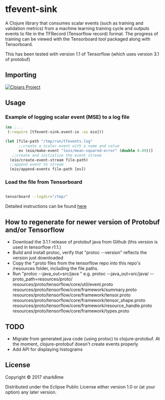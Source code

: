 # tfevent-sink

A Clojure library that consumes scalar events (such as training and validation metrics) from a machine learning training cycle and outputs events to file in the TFRecord (Tensorflow record) format. The progress of training can be viewed with the Tensorboard tool packaged along with Tensorboard.

This has been tested with version 1.1 of Tensorflow (which uses version 3.1 of protobuf)

## Importing


[![Clojars Project](https://img.shields.io/clojars/v/org.shark8me/tfevent-sink.svg)](https://clojars.org/org.shark8me/tfevent-sink)


## Usage

### Example of logging scalar event (MSE) to a log file

```clojure
(ns ;...
 (:require [tfevent-sink.event-io :as eio]))
 
(let [file-path "/tmp/run/tfevents.log"
      ;;create a scalar event with a name and value
      ev (eio/make-event "loss/mean-squared-error" (double 0.09))] 
   ;;create and initialize the event stream
  (eio/create-event-stream file-path)
  ;;append event to stream
  (eio/append-events file-path [ev])

```

### Load the file from Tensorboard

```bash

tensorboard --logdir="/tmp/"
``` 

Detailed instructions can be found [here](https://www.tensorflow.org/get_started/summaries_and_tensorboard)


## How to regenerate for newer version of Protobuf and/or Tensorflow

* Download the 3.1.1 release of protobuf java from Github (this version is used in tensorflow r1.1.)
* Build and install protoc, verify that "protoc --version" reflects the version just downloaded
* Copy the *.proto files from the tensorflow repo into this repo's /resources folder, including the file paths. 
* Run "protoc --java_out=src/java <insert paths to event.proto and summary.proto> " e.g.
protoc --java_out=src/java/ --proto_path=resources/proto/ resources/proto/tensorflow/core/util/event.proto resources/proto/tensorflow/core/framework/summary.proto resources/proto/tensorflow/core/framework/tensor.proto resources/proto/tensorflow/core/framework/tensor_shape.proto resources/proto/tensorflow/core/framework/resource_handle.proto resources/proto/tensorflow/core/framework/types.proto


## TODO

* Migrate from generated java code (using protoc) to clojure-protobuf. At the moment, clojure-protobuf doesn't create events properly
* Add API for displaying histograms
## License

Copyright © 2017 shark8me

Distributed under the Eclipse Public License either version 1.0 or (at
your option) any later version.
